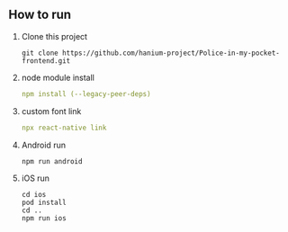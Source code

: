 ## How to run

1. Clone this project
    
    ```
    git clone https://github.com/hanium-project/Police-in-my-pocket-frontend.git
    ```
    
2. node module install
    
    ```yaml
    npm install (--legacy-peer-deps)
    ```
    
3. custom font link
    
    ```yaml
    npx react-native link
    ```
    
4. Android run
    
    ```
    npm run android
    ```
    
5. iOS run
    
    ```
    cd ios
    pod install
    cd ..
    npm run ios
    ```